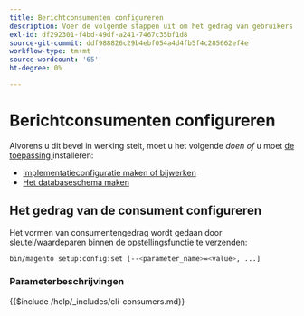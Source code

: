 ```yaml
---
title: Berichtconsumenten configureren
description: Voer de volgende stappen uit om het gedrag van gebruikers in de wachtrij met Adobe Commerce-berichten te configureren.
exl-id: df292301-f4bd-49df-a241-7467c35bf1d8
source-git-commit: ddf988826c29b4ebf054a4d4fb5f4c285662ef4e
workflow-type: tm+mt
source-wordcount: '65'
ht-degree: 0%

---
```


# Berichtconsumenten configureren

Alvorens u dit bevel in werking stelt, moet u het volgende *doen of* u moet [ de toepassing ](../advanced.md) installeren:

* [Implementatieconfiguratie maken of bijwerken](deployment.md)
* [Het databaseschema maken](database.md)

## Het gedrag van de consument configureren

Het vormen van consumentengedrag wordt gedaan door sleutel/waardeparen binnen de opstellingsfunctie te verzenden:

```bash
bin/magento setup:config:set [--<parameter_name>=<value>, ...]
```

### Parameterbeschrijvingen

{{$include /help/_includes/cli-consumers.md}}
